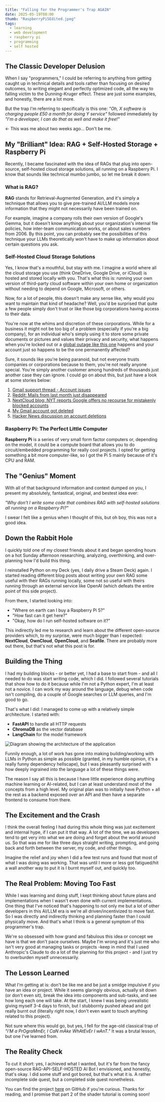 ```yaml
---
title: "Falling for the Programmer's Trap AGAIN"
date: 2025-05-19T08:00
thumb: "RaspberryPi5Edited.jpeg"
tags:
  - learning
  - web development
  - raspberry pi
  - programming
  - self hosted
---
```


## The Classic Developer Delusion

When I say "programmers," I could be referring to anything from getting caught up in technical details and tools rather than focusing on desired outcomes, to writing elegant and perfectly optimized code, all the way to falling victim to the Dunning-Kruger effect. These are just some examples, and honestly, there are a lot more.

But the trap I'm referring to specifically is this one: _"Oh, X software is charging people £50 a month for doing Y service"_ followed immediately by _"I'm a developer, I can do that as well and make it free!"_

← This was me about two weeks ago... Don't be me.

## My "Brilliant" Idea: RAG + Self-Hosted Storage + Raspberry Pi
Recently, I became fascinated with the idea of RAGs that plug into open-source, self-hosted cloud storage solutions, all running on a Raspberry Pi. I know that sounds like technical mumbo jumbo, so let me break it down:

### What is RAG?

**RAG** stands for Retrieval-Augmented Generation, and it's simply a technique that allows you to give pre-trained AI/LLM models more information that they might not necessarily have been trained on.

For example, imagine a company rolls their own version of Google's Gemma, but it doesn't know anything about your organization's internal file policies, how inter-team communication works, or about sales numbers from 2006. By this point, you can probably see the possibilities of this technique your LLMs theoretically won't have to make up information about certain questions you ask.

### Self-Hosted Cloud Storage Solutions

Yes, I know that's a mouthful, but stay with me. I imagine a world where all the cloud storage you use (think OneDrive, Google Drive, or iCloud) is hosted and stored locally with you. That's what this is: running your own version of third-party cloud software within your own home or organization without needing to depend on Google, Microsoft, or others.

Now, for a lot of people, this doesn't make any sense like, why would you want to maintain that kind of headache? Well, you'd be surprised that quite a few people simply don't trust or like those big corporations having access to their data.

You're now at the whims and discretion of these corporations. While for a business it might not be too big of a problem (especially if you're a big company), for an individual who's simply using it to store some private documents or pictures and values their privacy and security, what happens when you're locked out or a [global outage like this one](https://www.theregister.com/2025/06/16/google_cloud_outage_incident_report/) happens and your account just so happens to be the one permanently affected?

Sure, it sounds like you're being paranoid, but not everyone trusts companies or corporations because to them, you're not really anyone special. You're simply another customer among hundreds of thousands just another case they can ignore. I could go on about this, but just have a look at some stories below:

1. [Gmail support thread - Account issues](https://support.google.com/mail/thread/228201769?hl=en&sjid=1903824234979623173-EU)
2. [Reddit: Mails from last month just disappeared](https://www.reddit.com/r/GMail/comments/1ljy3ns/mails_from_last_month_just_dissapeared/)
3. [NextCloud blog: NYT reports Google offers no recourse for mistakenly blocked accounts](https://nextcloud.com/blog/nyt-reports-google-offers-no-recourse-for-mistakenly-blocked-accounts-even-in-egregious-cases/)
4. [My Gmail account got deleted](https://johnjonas.com/my-gmail-account-got-deleted/)
5. [Hacker News discussion on account deletions](https://news.ycombinator.com/item?id=23057365)

### Raspberry Pi: The Perfect Little Computer

**Raspberry Pi** is a series of very small form factor computers or, depending on the model, it could be a compute board that allows you to do circuit/embedded programming for really cool projects. I opted for getting something a bit more computer-like, so I got the Pi 5 mainly because of it's CPU and RAM.

## The "Genius" Moment

With all of that background information and context dumped on you, I present my absolutely, fantastical, original, and bestest idea ever:

_"Why don't I write some code that combines RAG with self-hosted solutions all running on a Raspberry Pi?"_

I swear I felt like a genius when I thought of this, but oh boy, this was not a good idea.

## Down the Rabbit Hole

I quickly told one of my closest friends about it and began spending hours on a hot Sunday afternoon researching, analyzing, overthinking, and over-planning how I'd build this thing.

I reinstalled Python on my Deck (yes, I daily drive a Steam Deck) again. I started reading different blog posts about writing your own RAG some useful with their RAGs running locally, some not so useful with theirs running through an external service like OpenAI (which defeats the entire point of this side project).

From there, I started looking into:

- "Where on earth can I buy a Raspberry Pi 5?"
- "How fast can it get here?"
- "Okay, how do I run self-hosted software on it?"

This indirectly led me to research and learn about the different open-source providers which, to my surprise, were much bigger than I expected: **NextCloud**, **OwnCloud**, **OpenCloud**, and **Seafile**. There are probably more out there, but that's not what this post is for.

## Building the Thing

I had my building blocks - or better yet, I had a base to start from - and all I needed to do was start writing code, which I did. I followed several tutorials that show how to do it because while I'm not a Python expert, I'm at least not a novice. I can work my way around the language, debug when code isn't compiling, do a couple of Google searches or LLM queries, and I'm good to go.



That's what I did: I managed to come up with a relatively simple architecture. I started with:

- **FastAPI** to handle all HTTP requests
- **ChromaDB** as the vector database
- **LangChain** for the model framework

![Diagram showing the architecture of the application](/assets/img/SageDiagram1Back.png)


Funnily enough, a lot of work has gone into making building/working with LLMs in Python as simple as possible (granted, in my humble opinion, it's a really funny dependency hellscape), but I was pleasantly surprised with how deeply ingrained into the language a lot of these things were.

The reason I say all this is because I have little experience doing anything machine learning or AI-related, but I can at least understand most of the concepts from a high level. My original plan was to initially have Python + all the rest as a backend exposed over an API and then have a separate frontend to consume from there.

## The Excitement and the Crash

I think the overall feeling I had during this whole thing was just excitement and internal hype, if I can put it that way. A lot of the time, we as developers tend to get very into what we are doing and forget about the world around us. So that was me for like three days straight writing, prompting, and going back and forth between the server, my code, and other things.

Imagine the relief and joy when I did a few test runs and found that most of what I was doing was working. That was until I more or less got fatigued/hit a wall another way to put it is I burnt myself out, and quickly too.

## The Real Problem: Moving Too Fast

While I was learning and doing stuff, I kept thinking about future plans and implementations when I wasn't even done with current implementations. One thing that I've noticed that's happening to not only me but a lot of other developers in this AI/LLM era is we're all driven/incentivized to move fast. So I was directly and indirectly thinking and planning faster than I could physically move. And that's what I think is a general symptom of this programmer's trap.

We're so obsessed with how grand and fabulous this idea or concept we have is that we don't pace ourselves. Maybe I'm wrong and it's just me who isn't very good at managing tasks or projects -keep in mind that I used Anthropic's Claude to do a lot of the planning for this project - and I just try to overburden myself unnecessarily.

## The Lesson Learned

What I'm getting at is: don't be like me and be just a smidge impulsive if you have an idea or project. While it seems glaringly obvious, actually sit down (or don't even sit), break the idea into components and sub-tasks, and see how long each one will take. At the start, I knew I was being unrealistic giving myself 3-4 days to finish, but I stubbornly pushed ahead and got really burnt out (literally right now, I don't even want to touch anything related to this project).

Not sure where this would go, but yes, I fell for the age-old classical trap of _"i'M a PrOgraMmEr, I CaN mAke WhAtEvEr I wAnT."_ It was a brutal lesson, but one I've learned from.

## The Reality Check

To cut it short: yes, I achieved what I wanted, but it's far from the fancy open-source RAG-API-SELF-HOSTED AI Bot I envisioned, and honestly, that's okay. I did some stuff and got bored, but that's what it is. A rather incomplete side quest, but a completed side quest nonetheless.


You can find the project [here](https://github.com/atiaen/sage-copilot) on GitHub if you're curious.
Thanks for reading, and I promise that part 2 of the shader tutorial is coming soon!
